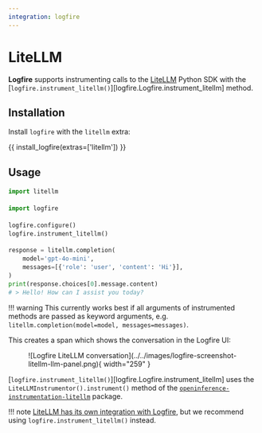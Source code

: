 ```yaml
---
integration: logfire
---
```

# LiteLLM

**Logfire** supports instrumenting calls to the [LiteLLM](https://docs.litellm.ai/) Python SDK with the [`logfire.instrument_litellm()`][logfire.Logfire.instrument_litellm] method.

## Installation

Install `logfire` with the `litellm` extra:

{{ install_logfire(extras=['litellm']) }}

## Usage

```python
import litellm

import logfire

logfire.configure()
logfire.instrument_litellm()

response = litellm.completion(
    model='gpt-4o-mini',
    messages=[{'role': 'user', 'content': 'Hi'}],
)
print(response.choices[0].message.content)
# > Hello! How can I assist you today?
```

!!! warning
    This currently works best if all arguments of instrumented methods are passed as keyword arguments,
    e.g. `litellm.completion(model=model, messages=messages)`.

This creates a span which shows the conversation in the Logfire UI:

<figure markdown="span">
![Logfire LiteLLM conversation](../../images/logfire-screenshot-litellm-llm-panel.png){ width="259" }
</figure>

[`logfire.instrument_litellm()`][logfire.Logfire.instrument_litellm] uses the `LiteLLMInstrumentor().instrument()` method of the [`openinference-instrumentation-litellm`](https://pypi.org/project/openinference-instrumentation-litellm/) package.

!!! note
    [LiteLLM has its own integration with Logfire](https://docs.litellm.ai/docs/observability/logfire_integration), but we recommend using `logfire.instrument_litellm()` instead.
